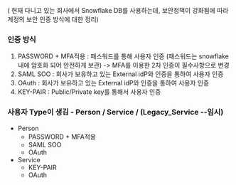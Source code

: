 ( 현재 다니고 있는 회사에서 Snowflake DB를 사용하는데, 보안정책이 강화됨에 따라 계정의 보안 인증 방식에 대한 정리) 


### 인증 방식
1) PASSWORD + MFA적용 : 패스워드를 통해 사용자 인증 (패스워드는 snowflake 내에 암호화 되어 안전하게 보관)
-> MFA를 이용한 2차 인증이 필수사항으로 변경 
2) SAML SOO : 회사가 보유하고 있는 External idP와 인증을 통하여 사용자 인증 
3) OAuth : 회사가 보유하고 있는 External idP와 인증을 통하여 사용자 인증 
4) KEY-PAIR :  Public/Private key를 통해서 사용자 인증  

### 사용자 Type이 생김 - Person / Service / (Legacy_Service --임시) 
* Person
  - PASSWORD + MFA적용
  - SAML SOO
  - OAuth
* Service 
  - KEY-PAIR 
  - OAuth
 
  
